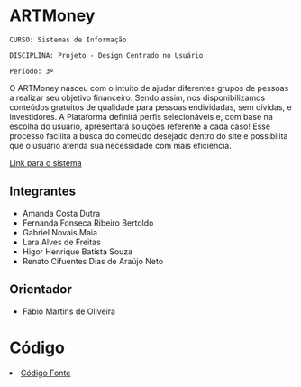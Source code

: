 # ARTMoney

`CURSO: Sistemas de Informação`

`DISCIPLINA: Projeto - Design Centrado no Usuário`

`Período: 3º`

O ARTMoney nasceu com o intuito de ajudar diferentes grupos de pessoas a realizar seu objetivo financeiro. Sendo assim, nos disponibilizamos conteúdos gratuitos de qualidade para pessoas endividadas, sem dívidas, e investidores. A Plataforma definirá perfis selecionáveis e, com base na escolha do usuário, apresentará soluções referente a cada caso! Esse processo facilita a busca do conteúdo desejado dentro do site e possibilita que o usuário atenda sua necessidade com mais eficiência.

[Link para o sistema](https://icei-puc-minas-pmv-si.github.io/pmv-si-2022-1-e1-proj-web-t1-juntamoney/src/index.html)


## Integrantes

* Amanda Costa Dutra
* Fernanda Fonseca Ribeiro Bertoldo
* Gabriel Novais Maia
* Lara Alves de Freitas
* Higor Henrique Batista Souza
* Renato Cifuentes Dias de Araújo Neto


## Orientador

* Fábio Martins de Oliveira

# Código

<li><a href="./src"> Código Fonte</a></li>

